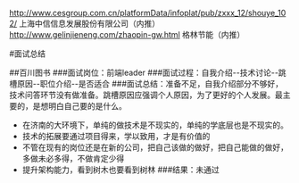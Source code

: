 http://www.cesgroup.com.cn/platformData/infoplat/pub/zxxx_12/shouye_102/  上海中信信息发展股份有限公司（内推）
http://www.gelinjieneng.com/zhaopin-gw.html 格林节能（内推）

#面试总结

##百川图书
###面试岗位：前端leader
###面试过程：自我介绍--技术讨论--跳槽原因--职位介绍--是否适合
###面试总结：准备不足，自我介绍部分不够好，技术问答环节没有做准备。跳槽原因应强调个人原因，为了更好的个人发展。最主要的，是想明白自己要的是什么。
- 在济南的大环境下，单纯的做技术是不现实的，单纯的学底层也是不现实的。
- 技术的拓展要通过项目得来，学以致用，才是有价值的
- 不管在现有的岗位还是在新的公司，把自己该做的做好，把自己能做的做好，多做未必多得，不做肯定少得
- 提升架构能力，看到树木也要看到树林
###结果：未通过